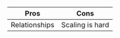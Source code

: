 | Pros          | Cons            |
| ------------- | --------------- |
| Relationships | Scaling is hard |
